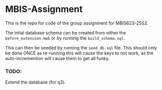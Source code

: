 # MBIS-Assignment



This is the repo for code of the group assignment for MBIS623-25S2.



The intial database schema can be created from either the `before_extension.mwb` or by running the `build_schema.sql`.



This can then be seeded by running the `seed_db.sql` file. This should only be done ONCE as re-running this will cause the keys to not work, as the auto-incremention will cause them to get all funky. 



### TODO:



Extend the database (for q3).



